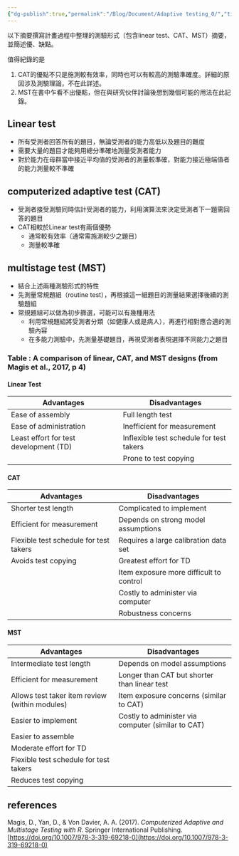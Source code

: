 ```yaml
---
{"dg-publish":true,"permalink":"/Blog/Document/Adaptive testing_0/","title":"三類測驗型式","tags":["blog","CAT","adaptive_testing"],"created":"2023-08-17T00:00:00.000Z","updated":"2023-08-17T12:15"}
---
```



以下摘要撰寫計畫過程中整理的測驗形式（包含linear test、CAT、MST）摘要，並簡述優、缺點。

值得紀錄的是
1. CAT的優點不只是施測較有效率，同時也可以有較高的測驗準確度。詳細的原因涉及測驗理論，不在此詳述。
2. MST在書中乍看不出優點，但在與研究伙伴討論後想到幾個可能的用法在此記錄。

## Linear test

- 所有受測者回答所有的題目，無論受測者的能力高低以及題目的難度
- 需要大量的題目才能夠用總分準確地測量受測者能力
- 對於能力在母群當中接近平均值的受測者的測量較準確，對能力接近極端值者的能力測量較不準確

## computerized adaptive test (CAT)

- 受測者接受測驗同時估計受測者的能力，利用演算法來決定受測者下一題需回答的題目
- CAT相較於Linear test有兩個優勢
  - 通常較有效率（通常需施測較少之題目）
  - 測量較準確

## multistage test (MST)

- 結合上述兩種測驗形式的特性
- 先測量常規題組（routine test），再根據這一組題目的測量結果選擇後續的測驗題組
- 常規題組可以做為初步篩選，可能可以有幾種用法
    - 利用常規題組將受測者分類（如健康人或是病人），再進行相對應合適的測驗內容
    - 在多能力測驗中，先測量基礎題目，再視受測者表現選擇不同能力之題目

### Table : A comparison of linear, CAT, and MST designs (from Magis et al., 2017, p 4)

#### Linear Test

| Advantages                             | Disadvantages                            |
| -------------------------------------- | ---------------------------------------- |
| Ease of assembly                       | Full length test                         |
| Ease of administration                 | Inefficient for measurement              |
| Least effort for test development (TD) | Inflexible test schedule for test takers |
|                                        | Prone to test copying                    |

#### CAT

| Advantages                             | Disadvantages                           |
| -------------------------------------- | --------------------------------------- |
| Shorter test length                    | Complicated to implement                |
| Efficient for measurement              | Depends on strong model assumptions     |
| Flexible test schedule for test takers | Requires a large calibration data set   |
| Avoids test copying                    | Greatest effort for TD                  |
|                                        | Item exposure more difficult to control |
|                                        | Costly to administer via computer       |
|                                        | Robustness concerns                     |

#### MST

| Advantages                                     | Disadvantages                                      |
| ---------------------------------------------- | -------------------------------------------------- |
| Intermediate test length                       | Depends on model assumptions                       |
| Efficient for measurement                      | Longer than CAT but shorter than linear test       |
| Allows test taker item review (within modules) | Item exposure concerns (similar to CAT)            |
| Easier to implement                            | Costly to administer via computer (similar to CAT) |
| Easier to assemble                             |                                                    |
| Moderate effort for TD                         |                                                    |
| Flexible test schedule for test takers         |                                                    |
| Reduces test copying                           |                                                    |


## references

Magis, D., Yan, D., & Von Davier, A. A. (2017). _Computerized Adaptive and Multistage Testing with R_. Springer International Publishing. [https://doi.org/10.1007/978-3-319-69218-0](https://doi.org/10.1007/978-3-319-69218-0)